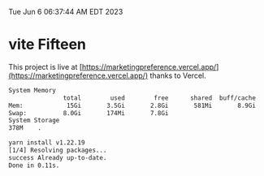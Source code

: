 Tue Jun  6 06:37:44 AM EDT 2023

# vite Fifteen


This project is live at [https://marketingpreference.vercel.app/](https://marketingpreference.vercel.app/) thanks to Vercel.

```bash
System Memory
               total        used        free      shared  buff/cache   available
Mem:            15Gi       3.5Gi       2.8Gi       581Mi       8.9Gi        10Gi
Swap:          8.0Gi       174Mi       7.8Gi
System Storage
378M	.
```
```bash
yarn install v1.22.19
[1/4] Resolving packages...
success Already up-to-date.
Done in 0.11s.
```

